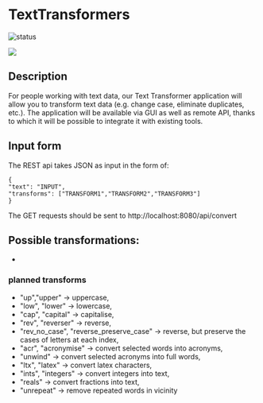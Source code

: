# TextTransformers
![status](https://github.com/lucapl/TextTransformer/actions/workflows/build_and_test.yml/badge.svg)


![](https://media0.giphy.com/media/v1.Y2lkPTc5MGI3NjExYzg1ZDkxZGI5NzNiOTY2YjMzNGI0YjI3NDQwNDFiZjkxZTFlZWFmNyZlcD12MV9pbnRlcm5hbF9naWZzX2dpZklkJmN0PWc/7c0bE2bfJrfos/giphy.gif)

## Description
For people working with text data, our Text Transformer application will allow you to transform text data (e.g. change case, eliminate duplicates, etc.). The application will be available via GUI as well as remote API, thanks to which it will be possible to integrate it with existing tools.

## Input form
The REST api takes JSON as input in the form of:
```
{
"text": "INPUT",
"transforms": ["TRANSFORM1","TRANSFORM2","TRANSFORM3"]
}
```
The GET requests should be sent to http://localhost:8080/api/convert
## Possible transformations:
-
### planned transforms
- "up","upper" -> uppercase,
- "low", "lower" -> lowercase,
- "cap", "capital" -> capitalise,
- "rev", "reverser" -> reverse,
- "rev_no_case", "reverse_preserve_case" -> reverse, but preserve the cases of letters at each index,
- "acr", "acronymise" -> convert selected words into acronyms,
- "unwind" -> convert selected acronyms into full words,
- "ltx", "latex" -> convert latex characters,
- "ints", "integers" -> convert integers into text,
- "reals" -> convert fractions into text,
- "unrepeat" -> remove repeated words in vicinity
